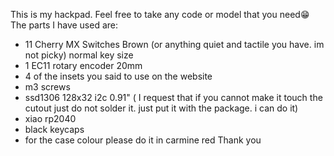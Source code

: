 This is my hackpad. Feel free to take any code or model that you need😁
The parts I have used are:
 - 11 Cherry MX Switches Brown (or anything quiet and tactile you have. im not picky) normal key size
 - 1 EC11 rotary encoder 20mm
 - 4 of the insets you said to use on the website
 - m3 screws
 - ssd1306 128x32 i2c 0.91" ( I request that if you cannot make it touch the cutout just do not solder it. just put it with the package. i can do it)
 - xiao rp2040
 - black keycaps
 - for the case colour please do it in carmine red
   Thank you
